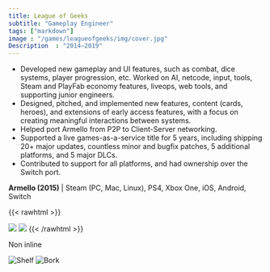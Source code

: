 ```yaml
---
title: League of Geeks
subtitle: "Gameplay Engineer"
tags: ["markdown"]
image : "/games/leagueofgeeks/img/cover.jpg"
Description  : "2014—2019"
---
```


- Developed new gameplay and UI features, such as combat, dice systems, player progression, etc. Worked on AI, netcode, input, tools, Steam and PlayFab economy features, liveops, web tools, and supporting junior engineers.
- Designed, pitched, and implemented new features, content (cards, heroes), and extensions of early access features, with a focus on creating meaningful interactions between systems.
- Helped port Armello from P2P to Client-Server networking.
- Supported a live games-as-a-service title for 5 years, including shipping 20+ major updates, countless minor and bugfix patches, 5 additional platforms, and 5 major DLCs.
- Contributed to support for all platforms, and had ownership over the Switch port.

**Armello (2015)** | Steam (PC, Mac, Linux), PS4, Xbox One, iOS, Android, Switch

{{< rawhtml >}}
    <div class="" style=" max-width: 60%;max-height: 60%;display: inline-flex;">
        <img src="/games/leagueofgeeks/img/armello_shelf.jpg">
    </div>
    <div class="" style=" max-width: 30%;max-height: 30%;display: inline-flex;">
        <img src="/games/leagueofgeeks/img/armello_fangbork.png">
    </div>
{{< /rawhtml >}}

Non inline

![Shelf][1]
![Bork][2]


[1]: /games/leagueofgeeks/img/armello_shelf.jpg
[2]: /games/leagueofgeeks/img/armello_fangbork.png